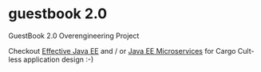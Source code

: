 # guestbook 2.0
GuestBook 2.0 Overengineering Project

Checkout [Effective Java EE](http://effectivejavaee.com) and / or [Java EE Microservices](http://javaeemicro.services) for Cargo Cult-less application design :-)
